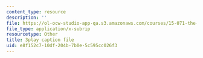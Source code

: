 ```yaml
---
content_type: resource
description: ''
file: https://ol-ocw-studio-app-qa.s3.amazonaws.com/courses/15-071-the-analytics-edge-spring-2017/e8f152c710df204b7b0e5c595cc026f3_S-UZTbRqjeo.srt
file_type: application/x-subrip
resourcetype: Other
title: 3play caption file
uid: e8f152c7-10df-204b-7b0e-5c595cc026f3
---
```

